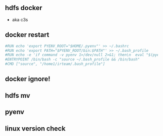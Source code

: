 ## hdfs docker
+ aka c3s

## docker restart

```Dockerfile
#RUN echo 'export PYENV_ROOT="$HOME/.pyenv"' >> ~/.bashrc
#RUN echo 'export PATH="$PYENV_ROOT/bin:$PATH"' >> ~/.bash_profile
#RUN echo -e 'if command -v pyenv 1>/dev/null 2>&1; then\n  eval "$(pyenv init -)"\nfi' >> ~/.bash_profile#RUN pyenv global miniconda3-4.7.12
#ENTRYPOINT /bin/bash -c "source ~/.bash_profile && /bin/bash"
#CMD ["source", "/home1/irteam/.bash_profile"]
```

## docker ignore!

## hdfs mv

## pyenv

## linux version check
